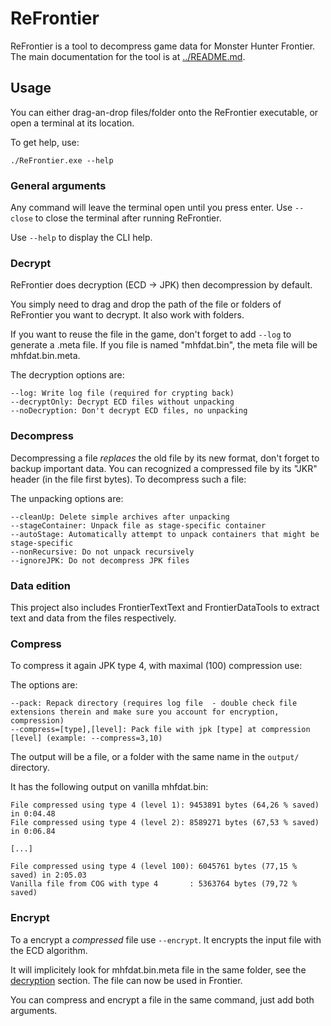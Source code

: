 # ReFrontier

ReFrontier is a tool to decompress game data for Monster Hunter Frontier.
The main documentation for the tool is at [../README.md](../README.md).

## Usage

You can either drag-an-drop files/folder onto the ReFrontier executable,
or open a terminal at its location.

To get help, use:

```shell
./ReFrontier.exe --help
```

### General arguments

Any command will leave the terminal open until you press enter.
Use ``--close`` to close the terminal after running ReFrontier.

Use ``--help`` to display the CLI help.

### Decrypt

ReFrontier does decryption (ECD → JPK) then decompression by default.

You simply need to drag and drop the path of the file or folders of ReFrontier you want to decrypt.
It also work with folders.

If you want to reuse the file in the game, don't forget to add ``--log`` to generate a .meta file.
If you file is named "mhfdat.bin", the meta file will be mhfdat.bin.meta.

The decryption options are:

```text
--log: Write log file (required for crypting back)
--decryptOnly: Decrypt ECD files without unpacking
--noDecryption: Don't decrypt ECD files, no unpacking
```

### Decompress

Decompressing a file *replaces* the old file by its new format, don't forget to backup important data.
You can recognized a compressed file by its "JKR" header (in the file first bytes).
To decompress such a file:

The unpacking options are:

```text
--cleanUp: Delete simple archives after unpacking
--stageContainer: Unpack file as stage-specific container
--autoStage: Automatically attempt to unpack containers that might be stage-specific
--nonRecursive: Do not unpack recursively
--ignoreJPK: Do not decompress JPK files
```

### Data edition

This project also includes FrontierTextText and FrontierDataTools to extract text and data from the files respectively.

### Compress

To compress it again JPK type 4, with maximal (100) compression use:

The options are:

```text
--pack: Repack directory (requires log file  - double check file extensions therein and make sure you account for encryption, compression)
--compress=[type],[level]: Pack file with jpk [type] at compression [level] (example: --compress=3,10)
```

The output will be a file, or a folder with the same name in the `output/` directory.

It has the following output on vanilla mhfdat.bin:

```text
File compressed using type 4 (level 1): 9453891 bytes (64,26 % saved) in 0:04.48
File compressed using type 4 (level 2): 8589271 bytes (67,53 % saved) in 0:06.84

[...]

File compressed using type 4 (level 100): 6045761 bytes (77,15 % saved) in 2:05.03
Vanilla file from COG with type 4       : 5363764 bytes (79,72 % saved)
```

### Encrypt

To a encrypt a *compressed* file use ``--encrypt``.
It encrypts the input file with the ECD algorithm.

It will implicitely look for mhfdat.bin.meta file in the same folder, see the [decryption](#decrypt) section.
The file can now be used in Frontier.

You can compress and encrypt a file in the same command, just add both arguments.
